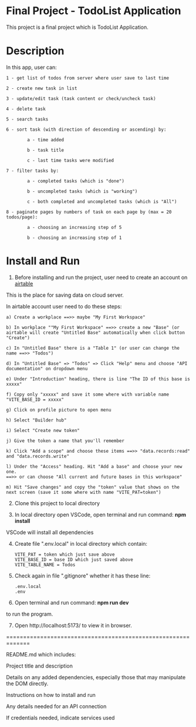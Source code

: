 # Final Project - TodoList Application

This project is a final project which is TodoList Application.

# Description

In this app, user can:

    1 - get list of todos from server where user save to last time

    2 - create new task in list

    3 - update/edit task (task content or check/uncheck task)

    4 - delete task

    5 - search tasks

    6 - sort task (with direction of descending or ascending) by:

            a - time added

            b - task title

            c - last time tasks were modified

    7 - filter tasks by:

            a - completed tasks (which is "done")

            b - uncompleted tasks (which is "working")

            c - both completed and uncompleted tasks (which is "All")

    8 - paginate pages by numbers of task on each page by (max = 20 todos/page):

            a - choosing an increasing step of 5

            b - choosing an increasing step of 1

# Install and Run

1. Before installing and run the project, user need to create an account on <a href="https://airtable.com/" target="_blank">airtable</a>

This is the place for saving data on cloud server.

In airtable account user need to do these steps:

    a) Create a workplace ==>> maybe "My First Workspace"

    b) In workplace ""My First Workspace" ==>> create a new "Base" (or airtable will create "Untitled Base" automatically when click button "Create")

    c) In "Untitled Base" there is a "Table 1" (or user can change the name ==>> "Todos")

    d) In "Untitled Base" => "Todos" => Click "Help" menu and choose "API documentation" on dropdown menu

    e) Under "Introduction" heading, there is line "The ID of this base is xxxxx"

    f) Copy only "xxxxx" and save it some where with variable name "VITE_BASE_ID = xxxxx"

    g) Click on profile picture to open menu

    h) Select "Builder hub"

    i) Select "Create new token"

    j) Give the token a name that you'll remember

    k) Click "Add a scope" and choose these items ==>> "data.records:read" and "data.records.write"

    l) Under the "Access" heading. Hit "Add a base" and choose your new one.
    ==>> or can choose "All current and future bases in this workspace"

    m) Hit "Save changes" and copy the "token" value that shows on the next screen (save it some where with name "VITE_PAT=token")

2.  Clone this project to local directory

3.  In local directory open VSCode, open terminal and run command:
    **npm install**

VSCode will install all dependencies

4.  Create file ".env.local" in local directory which contain:

        VITE_PAT = token which just save above
        VITE_BASE_ID = base ID which just saved above
        VITE_TABLE_NAME = Todos

5.  Check again in file ".gitignore" whether it has these line:

        .env.local
        .env

6.  Open terminal and run command:
    **npm run dev**

to run the program.

7.  Open http://localhost:5173/ to view it in browser.

=============================================================

README.md which includes:

Project title and description

Details on any added dependencies, especially those that may manipulate the DOM directly.

Instructions on how to install and run

Any details needed for an API connection

If credentials needed, indicate services used
